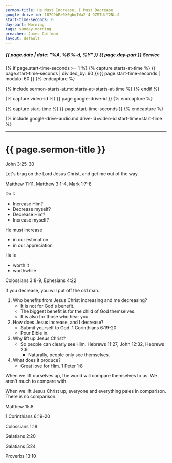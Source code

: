 ```yaml
---
sermon-title: He Must Increase, I Must Decrease
google-drive-id: 187C9bEz0X0gbq1Wa2-4-9ZMTUiY2NLa1
start-time-seconds: 0
day-part: Morning
tags: sunday-morning
preacher: James Coffman
layout: default
---
```


##### {{ page.date | date: "%A, %B %-d, %Y" }} {{ page.day-part }} Service

{% if page.start-time-seconds >= 1 %}
{% capture starts-at-time %}
{{ page.start-time-seconds | divided_by: 60 }}:{{ page.start-time-seconds | modulo: 60 }}
{% endcapture %}

{% include sermon-starts-at.md starts-at=starts-at-time %}
{% endif %}

{% capture video-id %}
{{ page.google-drive-id }}
{% endcapture %}

{% capture start-time %}
{{ page.start-time-seconds }}
{% endcapture %}

{% include google-drive-audio.md drive-id=video-id start-time=start-time %}

***

# {{ page.sermon-title }}

John 3:25-30

Let's brag on the Lord Jesus Christ, and get me out of the way.

Matthew 11:11, Matthew 3:1-4, Mark 1:7-8

Do I:
- Increase Him?
- Decrease myself?
- Decrease Him?
- Increase myself?

He must increase 
- in our estimation
- in our appreciation

He is
- worth it
- worthwhile

Colossians 3:8-9, Ephesians 4:22

If you decrease, you will put off the old man.

1. Who benefits from Jesus Christ increasing and me decreasing?
    - It is not for God's benefit.
    - The biggest benefit is for the child of God themselves.
    - It is also for those who hear you.
2. How does Jesus increase, and I decrease?
    - Submit yourself to God. 1 Corinthians 6:19-20
    - Pour Bible in.
3. Why lift up Jesus Christ?
    - So people can clearly see Him. Hebrews 11:27, John 12:32, Hebrews 2:9
        - Naturally, people only see themselves.
4. What does it produce?
    - Great love for Him. 1 Peter 1:8


When we lift ourselves up, the world will compare themselves to us. We aren't much to compare with.

When we lift Jesus Christ up, everyone and everything pales in comparison. There is no comparison. 

Matthew 15:8

1 Corinthians 6:19-20

Colossians 1:18

Galatians 2:20

Galatians 5:24

Proverbs 13:10